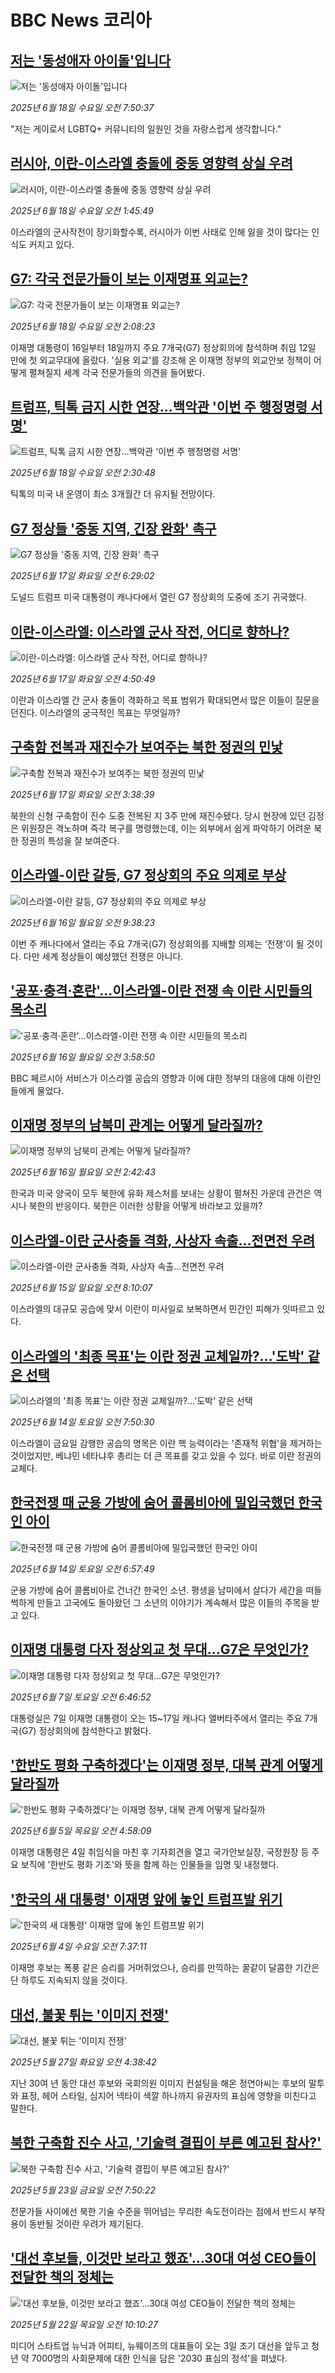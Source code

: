 # BBC News 코리아## [저는 '동성애자 아이돌'입니다](https://www.bbc.com/korean/articles/cdr3l152z34o?at_campaign=githubrss)![저는 '동성애자 아이돌'입니다](https://ichef.bbci.co.uk/ace/standard/240/cpsprodpb/5399/live/ede7fb80-4c0b-11f0-8c47-237c2e4015f5.jpg)_2025년 6월 18일 수요일 오전 7:50:37_"저는 게이로서 LGBTQ+ 커뮤니티의 일원인 것을 자랑스럽게 생각합니다."## [러시아, 이란-이스라엘 충돌에 중동 영향력 상실 우려](https://www.bbc.com/korean/articles/ce9xzlvjzj2o?at_campaign=githubrss)![러시아, 이란-이스라엘 충돌에 중동 영향력 상실 우려](https://ichef.bbci.co.uk/ace/standard/240/cpsprodpb/9fda/live/4b2ba1b0-4be5-11f0-86d5-3b52b53af158.jpg)_2025년 6월 18일 수요일 오전 1:45:49_이스라엘의 군사작전이 장기화할수록, 러시아가 이번 사태로 인해 잃을 것이 많다는 인식도 커지고 있다.## [G7: 각국 전문가들이 보는 이재명표 외교는?](https://www.bbc.com/korean/articles/cr5vnzmnv6jo?at_campaign=githubrss)![G7: 각국 전문가들이 보는 이재명표 외교는?](https://ichef.bbci.co.uk/ace/standard/240/cpsprodpb/e1d8/live/56f546a0-4bee-11f0-86d5-3b52b53af158.jpg)_2025년 6월 18일 수요일 오전 2:08:23_이재명 대통령이 16일부터 18일까지 주요 7개국(G7) 정상회의에 참석하며 취임 12일 만에 첫 외교무대에 올랐다. '실용 외교'를 강조해 온 이재명 정부의 외교안보 정책이 어떻게 펼쳐질지 세계 각국 전문가들의 의견을 들어봤다.## [트럼프, 틱톡 금지 시한 연장…백악관 '이번 주 행정명령 서명'](https://www.bbc.com/korean/articles/c70xjpy4lylo?at_campaign=githubrss)![트럼프, 틱톡 금지 시한 연장…백악관 '이번 주 행정명령 서명'](https://ichef.bbci.co.uk/ace/standard/240/cpsprodpb/0443/live/8a753420-4beb-11f0-86d5-3b52b53af158.jpg)_2025년 6월 18일 수요일 오전 2:30:48_틱톡의 미국 내 운영이 최소 3개월간 더 유지될 전망이다.## [G7 정상들 '중동 지역, 긴장 완화' 촉구](https://www.bbc.com/korean/articles/cj0m8ymqqzmo?at_campaign=githubrss)![G7 정상들 '중동 지역, 긴장 완화' 촉구](https://ichef.bbci.co.uk/ace/standard/240/cpsprodpb/2d30/live/4a2cee10-4b2f-11f0-8c47-237c2e4015f5.jpg)_2025년 6월 17일 화요일 오전 6:29:02_도널드 트럼프 미국 대통령이 캐나다에서 열린 G7 정상회의 도중에 조기 귀국했다.## [이란-이스라엘: 이스라엘 군사 작전, 어디로 향하나?](https://www.bbc.com/korean/articles/cdezyz60l7yo?at_campaign=githubrss)![이란-이스라엘: 이스라엘 군사 작전, 어디로 향하나?](https://ichef.bbci.co.uk/ace/standard/240/cpsprodpb/044c/live/26ebd6c0-4b37-11f0-a466-d54f65b60deb.png)_2025년 6월 17일 화요일 오전 4:50:49_이란과 이스라엘 간 군사 충돌이 격화하고 목표 범위가 확대되면서 많은 이들이 질문을 던진다. 이스라엘의 궁극적인 목표는 무엇일까?## [구축함 전복과 재진수가 보여주는 북한 정권의 민낯](https://www.bbc.com/korean/articles/c04d9eng2pgo?at_campaign=githubrss)![구축함 전복과 재진수가 보여주는 북한 정권의 민낯](https://ichef.bbci.co.uk/ace/standard/240/cpsprodpb/4aab/live/f1009c20-4b19-11f0-8c47-237c2e4015f5.jpg)_2025년 6월 17일 화요일 오전 3:38:39_북한의 신형 구축함이 진수 도중 전복된 지 3주 만에 재진수됐다. 당시 현장에 있던 김정은 위원장은 격노하며 즉각 복구를 명령했는데, 이는 외부에서 쉽게 파악하기 어려운 북한 정권의 특성을 잘 보여준다.## [이스라엘-이란 갈등, G7 정상회의 주요 의제로 부상](https://www.bbc.com/korean/articles/cg5v5j333ndo?at_campaign=githubrss)![이스라엘-이란 갈등, G7 정상회의 주요 의제로 부상](https://ichef.bbci.co.uk/ace/standard/240/cpsprodpb/0f96/live/37432d50-4a94-11f0-9471-e380f647874e.jpg)_2025년 6월 16일 월요일 오전 9:38:23_이번 주 캐나다에서 열리는 주요 7개국(G7) 정상회의를 지배할 의제는 ‘전쟁’이 될 것이다. 다만 세계 정상들이 예상했던 전쟁은 아니다.## ['공포·충격·혼란'…이스라엘-이란 전쟁 속 이란 시민들의 목소리](https://www.bbc.com/korean/articles/c2kqky5kz0lo?at_campaign=githubrss)!['공포·충격·혼란'…이스라엘-이란 전쟁 속 이란 시민들의 목소리](https://ichef.bbci.co.uk/ace/standard/240/cpsprodpb/32a0/live/a5afe3a0-4a67-11f0-84b6-6bf0f66205f1.jpg)_2025년 6월 16일 월요일 오전 3:58:50_BBC 페르시아 서비스가 이스라엘 공습의 영향과 이에 대한 정부의 대응에 대해 이란인들에게 물었다.## [이재명 정부의 남북미 관계는 어떻게 달라질까? ](https://www.bbc.com/korean/articles/cx2q749xqe6o?at_campaign=githubrss)![이재명 정부의 남북미 관계는 어떻게 달라질까? ](https://ichef.bbci.co.uk/ace/standard/240/cpsprodpb/e69e/live/1fe74850-482b-11f0-bbaa-4bc03e0665b7.jpg)_2025년 6월 16일 월요일 오전 2:42:43_한국과 미국 양국이 모두 북한에 유화 제스처를 보내는 상황이 펼쳐진 가운데 관건은 역시나 북한의 반응이다. 북한은 이러한 상황을 어떻게 바라보고 있을까?## [이스라엘-이란 군사충돌 격화, 사상자 속출…전면전 우려](https://www.bbc.com/korean/articles/czj4jnp3jg4o?at_campaign=githubrss)![이스라엘-이란 군사충돌 격화, 사상자 속출…전면전 우려](https://ichef.bbci.co.uk/ace/standard/240/cpsprodpb/8571/live/57709280-49bc-11f0-84b6-6bf0f66205f1.png)_2025년 6월 15일 일요일 오전 8:10:07_이스라엘의 대규모 공습에 맞서 이란이 미사일로 보복하면서 민간인 피해가 잇따르고 있다.## [이스라엘의 '최종 목표'는 이란 정권 교체일까?...'도박' 같은 선택](https://www.bbc.com/korean/articles/cdr51m17kp6o?at_campaign=githubrss)![이스라엘의 '최종 목표'는 이란 정권 교체일까?...'도박' 같은 선택](https://ichef.bbci.co.uk/ace/standard/240/cpsprodpb/28a2/live/945be020-48f2-11f0-9471-e380f647874e.jpg)_2025년 6월 14일 토요일 오전 7:50:30_이스라엘이 금요일 감행한 공습의 명목은 이란 핵 능력이라는 '존재적 위협'을 제거하는 것이었지만, 베냐민 네타냐후 총리는 더 큰 목표를 갖고 있을 수 있다. 바로 이란 정권의 교체다.## [한국전쟁 때 군용 가방에 숨어 콜롬비아에 밀입국했던 한국인 아이](https://www.bbc.com/korean/articles/c9897nm84pzo?at_campaign=githubrss)![한국전쟁 때 군용 가방에 숨어 콜롬비아에 밀입국했던 한국인 아이](https://ichef.bbci.co.uk/ace/standard/240/cpsprodpb/5875/live/e86e2300-48c3-11f0-84b6-6bf0f66205f1.png)_2025년 6월 14일 토요일 오전 6:57:49_군용 가방에 숨어 콜롬비아로 건너간 한국인 소년. 평생을 남미에서 살다가 세간을 떠들썩하게 만들고 고국에도 돌아왔던 그 소년의 이야기가 계속해서 많은 이들의 주목을 받고 있다.## [이재명 대통령 다자 정상외교 첫 무대…G7은 무엇인가?](https://www.bbc.com/korean/articles/c9wg27qle1zo?at_campaign=githubrss)![이재명 대통령 다자 정상외교 첫 무대…G7은 무엇인가?](https://ichef.bbci.co.uk/ace/standard/240/cpsprodpb/be61/live/3f2f4b20-4364-11f0-b6e6-4ddb91039da1.jpg)_2025년 6월 7일 토요일 오전 6:46:52_대통령실은 7일 이재명 대통령이 오는 15~17일 캐나다 앨버타주에서 열리는 주요 7개국(G7) 정상회의에 참석한다고 밝혔다.## ['한반도 평화 구축하겠다'는 이재명 정부, 대북 관계 어떻게 달라질까](https://www.bbc.com/korean/articles/cly3p815y2qo?at_campaign=githubrss)!['한반도 평화 구축하겠다'는 이재명 정부, 대북 관계 어떻게 달라질까](https://ichef.bbci.co.uk/ace/standard/240/cpsprodpb/9de3/live/8d90bfe0-41c2-11f0-bace-e1270fc31f5e.jpg)_2025년 6월 5일 목요일 오전 4:58:09_이재명 대통령은 4일 취임식을 마친 후 기자회견을 열고 국가안보실장, 국정원장 등 주요 보직에 '한반도 평화 기조'와 뜻을 함께 하는 인물들을 임명 및 내정했다.## ['한국의 새 대통령' 이재명 앞에 놓인 트럼프발 위기](https://www.bbc.com/korean/articles/cn8z9k15m48o?at_campaign=githubrss)!['한국의 새 대통령' 이재명 앞에 놓인 트럼프발 위기](https://ichef.bbci.co.uk/ace/standard/240/cpsprodpb/e856/live/895a0730-4116-11f0-bace-e1270fc31f5e.jpg)_2025년 6월 4일 수요일 오전 7:37:11_이재명 후보는 폭풍 같은 승리를 거머쥐었으나, 승리를 만끽하는 꿀같이 달콤한 기간은 단 하루도 지속되지 않을 것이다.## [대선, 불꽃 튀는 '이미지 전쟁'](https://www.bbc.com/korean/articles/cjdz0l9xk91o?at_campaign=githubrss)![대선, 불꽃 튀는 '이미지 전쟁'](https://ichef.bbci.co.uk/ace/standard/240/cpsprodpb/c541/live/29d7acd0-3ab4-11f0-8519-3b5a01ebe413.jpg)_2025년 5월 27일 화요일 오전 4:38:42_지난 30여 년 동안 대선 후보와 국회의원 이미지 컨설팅을 해온 정연아씨는 후보의 말투와 표정, 헤어 스타일, 심지어 넥타이 색깔 하나까지 유권자의 표심에 영향을 미친다고 말한다.## [북한 구축함 진수 사고, '기술력 결핍이 부른 예고된 참사?'](https://www.bbc.com/korean/articles/cwynkz72xdxo?at_campaign=githubrss)![북한 구축함 진수 사고, '기술력 결핍이 부른 예고된 참사?'](https://ichef.bbci.co.uk/ace/standard/240/cpsprodpb/22cb/live/279f4510-37ab-11f0-96c3-cf669419a2b0.jpg)_2025년 5월 23일 금요일 오전 7:50:22_전문가들 사이에선 북한 기술 수준을 뛰어넘는 무리한 속도전이라는 점에서 반드시 부작용이 동반될 것이란 우려가 제기된다.## ['대선 후보들, 이것만 보라고 했죠'...30대 여성 CEO들이 전달한 책의 정체는](https://www.bbc.com/korean/articles/c0eqpq8gnr3o?at_campaign=githubrss)!['대선 후보들, 이것만 보라고 했죠'...30대 여성 CEO들이 전달한 책의 정체는](https://ichef.bbci.co.uk/ace/standard/240/cpsprodpb/f6be/live/e7d0fbe0-36ec-11f0-8519-3b5a01ebe413.jpg)_2025년 5월 22일 목요일 오전 10:10:27_미디어 스타트업 뉴닉과 어피티, 뉴웨이즈의 대표들이 오는 3일 조기 대선을 앞두고 청년 약 7000명의 사회문제에 대한 인식을 담은 '2030 표심의 정석'을 펴냈다.
